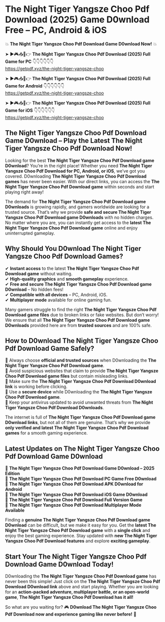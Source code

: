 # The Night Tiger Yangsze Choo Pdf Download (2025) Game D0wnload Free – PC, Android & iOS

💥 **The Night Tiger Yangsze Choo Pdf Download Game D0wnload Now!** 💥  

➤ ►🎮📥📱👉 **The Night Tiger Yangsze Choo Pdf Download (2025) Full Game for PC** 👇👇👇👇👇👇  
https://getpdf.xyz/the-night-tiger-yangsze-choo  

➤ ►🎮📥📱👉 **The Night Tiger Yangsze Choo Pdf Download (2025) Full Game for Android** 👇👇👇👇👇👇  
https://getpdf.xyz/the-night-tiger-yangsze-choo  

➤ ►🎮📥📱👉 **The Night Tiger Yangsze Choo Pdf Download (2025) Full Game for iOS** 👇👇👇👇👇👇  
https://getpdf.xyz/the-night-tiger-yangsze-choo  

## The Night Tiger Yangsze Choo Pdf Download Game D0wnload – Play the Latest The Night Tiger Yangsze Choo Pdf Download Now!

Looking for the best **The Night Tiger Yangsze Choo Pdf Download game D0wnload**? You’re in the right place! Whether you need **The Night Tiger Yangsze Choo Pdf Download for PC, Android, or iOS**, we’ve got you covered. D0wnloading **The Night Tiger Yangsze Choo Pdf Download games** has never been easier. With our direct links, you can access the **The Night Tiger Yangsze Choo Pdf Download game** within seconds and start playing right away!  

The demand for **The Night Tiger Yangsze Choo Pdf Download game D0wnloads** is growing rapidly, and gamers worldwide are looking for a trusted source. That’s why we provide **safe and secure The Night Tiger Yangsze Choo Pdf Download game D0wnloads** with no hidden charges. No matter where you are, you can instantly get access to the **latest The Night Tiger Yangsze Choo Pdf Download game** online and enjoy uninterrupted gameplay.  

## **Why Should You D0wnload The Night Tiger Yangsze Choo Pdf Download Games?**  

✔ **Instant access** to the latest **The Night Tiger Yangsze Choo Pdf Download game** without waiting.  
✔ **High-quality graphics** and **smooth gameplay** experience.  
✔ **Free and secure The Night Tiger Yangsze Choo Pdf Download game D0wnload** – No hidden fees!  
✔ **Compatible with all devices** – PC, Android, iOS.  
✔ **Multiplayer mode** available for online gaming fun.  

Many gamers struggle to find the right **The Night Tiger Yangsze Choo Pdf Download game files** due to broken links or fake websites. But don’t worry! We ensure that all **The Night Tiger Yangsze Choo Pdf Download game D0wnloads** provided here are from **trusted sources** and are 100% safe.  

## **How to D0wnload The Night Tiger Yangsze Choo Pdf Download Game Safely?**  

📌 Always choose **official and trusted sources** when D0wnloading the **The Night Tiger Yangsze Choo Pdf Download game**.  
📌 Avoid suspicious websites that claim to provide **The Night Tiger Yangsze Choo Pdf Download game files** but contain misleading links.  
📌 Make sure the **The Night Tiger Yangsze Choo Pdf Download D0wnload link** is working before clicking.  
📌 Use a **secure device** while D0wnloading the **The Night Tiger Yangsze Choo Pdf Download game**.  
📌 Keep your antivirus updated to avoid unwanted threats from **The Night Tiger Yangsze Choo Pdf Download D0wnloads**.  

The internet is full of **The Night Tiger Yangsze Choo Pdf Download game D0wnload links**, but not all of them are genuine. That’s why we provide **only verified and latest The Night Tiger Yangsze Choo Pdf Download games** for a smooth gaming experience.  

## **Latest Updates on The Night Tiger Yangsze Choo Pdf Download Game D0wnload**  

🔹 **The Night Tiger Yangsze Choo Pdf Download Game D0wnload – 2025 Edition**  
🔹 **The Night Tiger Yangsze Choo Pdf Download PC Game Free D0wnload**  
🔹 **The Night Tiger Yangsze Choo Pdf Download APK D0wnload for Android**  
🔹 **The Night Tiger Yangsze Choo Pdf Download iOS Game D0wnload**  
🔹 **The Night Tiger Yangsze Choo Pdf Download Full Version Game**  
🔹 **The Night Tiger Yangsze Choo Pdf Download Multiplayer Mode Available**  

Finding a **genuine The Night Tiger Yangsze Choo Pdf Download game D0wnload** can be difficult, but we make it easy for you. Get the **latest The Night Tiger Yangsze Choo Pdf Download game** with a **single click** and enjoy the best gaming experience. Stay updated with **new The Night Tiger Yangsze Choo Pdf Download features** and explore **exciting gameplay**.  

## **Start Your The Night Tiger Yangsze Choo Pdf Download Game D0wnload Today!**  

D0wnloading the **The Night Tiger Yangsze Choo Pdf Download game** has never been this simple! Just click on the **The Night Tiger Yangsze Choo Pdf Download D0wnload link** above and start playing. Whether you are looking for an **action-packed adventure, multiplayer battle, or an open-world game**, **The Night Tiger Yangsze Choo Pdf Download has it all!**  

So what are you waiting for? 🎮 **D0wnload The Night Tiger Yangsze Choo Pdf Download now and experience gaming like never before!** 🚀  